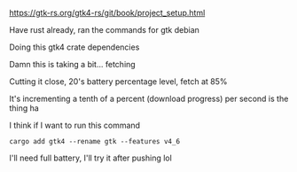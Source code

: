 https://gtk-rs.org/gtk4-rs/git/book/project_setup.html

Have rust already, ran the commands for gtk debian

Doing this gtk4 crate dependencies

Damn this is taking a bit... fetching

Cutting it close, 20's battery percentage level, fetch at 85%

It's incrementing a tenth of a percent (download progress) per second is the thing ha

I think if I want to run this command

```
cargo add gtk4 --rename gtk --features v4_6
```

I'll need full battery, I'll try it after pushing lol